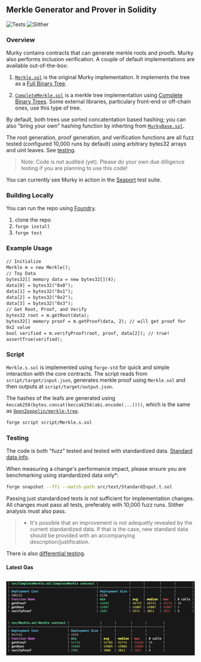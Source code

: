 ## Merkle Generator and Prover in Solidity

![Tests](https://github.com/dmfxyz/murky/actions/workflows/run_tests.yml/badge.svg?event=push)
![Slither](https://github.com/dmfxyz/murky/actions/workflows/slither.yml/badge.svg?event=push)

### Overview

Murky contains contracts that can generate merkle roots and proofs. Murky also performs inclusion verification. A couple of default implementations are available out-of-the-box:

1. [`Merkle.sol`](./src/Merkle.sol) is the original Murky implementation. It implements the tree as a [Full Binary Tree](https://xlinux.nist.gov/dads/HTML/fullBinaryTree.html).

2. [`CompleteMerkle.sol`](./src/CompleteMerkle.sol) is a merkle tree implementation using [Complete Binary Trees](https://xlinux.nist.gov/dads/HTML/completeBinaryTree.html). Some external libraries, particulary front-end or off-chain ones, use this type of tree.

By default, both trees use sorted concatentation based hashing; you can also "bring your own" hashing function by inherting from [`MurkyBase.sol`](./src/common/MurkyBase.sol).

The root generation, proof generation, and verification functions are all fuzz tested (configured 10,000 runs by default) using arbitrary bytes32 arrays and uint leaves. See [testing](#testing).

> Note: Code is not audited (yet). Please do your own due dilligence testing if you are planning to use this code!

You can currently see Murky in action in the [Seaport](https://github.com/ProjectOpenSea/Seaport) test suite.

### Building Locally

You can run the repo using [Foundry](https://github.com/gakonst/foundry).

1. clone the repo
2. `forge install`
3. `forge test`

### Example Usage

```solidity
// Initialize
Merkle m = new Merkle();
// Toy Data
bytes32[] memory data = new bytes32[](4);
data[0] = bytes32("0x0");
data[1] = bytes32("0x1");
data[2] = bytes32("0x2");
data[3] = bytes32("0x3");
// Get Root, Proof, and Verify
bytes32 root = m.getRoot(data);
bytes32[] memory proof = m.getProof(data, 2); // will get proof for 0x2 value
bool verified = m.verifyProof(root, proof, data[2]); // true!
assertTrue(verified);
```

### Script

`Merkle.s.sol` is implemented using `forge-std` for quick and simple interaction with the core contracts. The script reads from `script/target/input.json`, generates merkle proof using `Merkle.sol` and then outputs at `script/target/output.json`.

The hashes of the leafs are generated using `keccak256(bytes.concat(keccak256(abi.encode(...))))`, which is the same as [`OpenZeppelin/merkle-tree`](https://github.com/OpenZeppelin/merkle-tree#validating-a-proof-in-solidity).

```bash
forge script script/Merkle.s.sol
```

### Testing

The code is both "fuzz" tested and tested with standardized data. [Standard data info](./src/test/standard_data/).

When measuring a change's performance impact, please ensure you are benchmarking using standardized data only\*:

```sh
forge snapshot --ffi --match-path src/test/StandardInput.t.sol
```

Passing just standardized tests is not sufficient for implementation changes. All changes must pass all tests, preferably with 10,000 fuzz runs. Slither analysis must also pass.

> - It's possible that an improvement is not adequetly revealed by the current standardized data. If that is the case, new standard data should be provided with an accompanying description/justification.

There is also [differential testing](./differential_testing/).

#### Latest Gas

## ![gas report](./reports/murky_gas_report.png)
